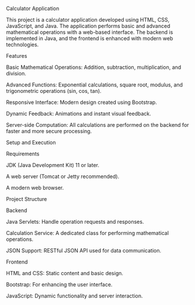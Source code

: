 Calculator Application

This project is a calculator application developed using HTML, CSS, JavaScript, and Java. The application performs basic and advanced mathematical operations with a web-based interface. The backend is implemented in Java, and the frontend is enhanced with modern web technologies.

Features

Basic Mathematical Operations: Addition, subtraction, multiplication, and division.

Advanced Functions: Exponential calculations, square root, modulus, and trigonometric operations (sin, cos, tan).

Responsive Interface: Modern design created using Bootstrap.

Dynamic Feedback: Animations and instant visual feedback.

Server-side Computation: All calculations are performed on the backend for faster and more secure processing.

Setup and Execution

Requirements

JDK (Java Development Kit) 11 or later.

A web server (Tomcat or Jetty recommended).

A modern web browser.


Project Structure

Backend

Java Servlets: Handle operation requests and responses.

Calculation Service: A dedicated class for performing mathematical operations.

JSON Support: RESTful JSON API used for data communication.

Frontend

HTML and CSS: Static content and basic design.

Bootstrap: For enhancing the user interface.

JavaScript: Dynamic functionality and server interaction.